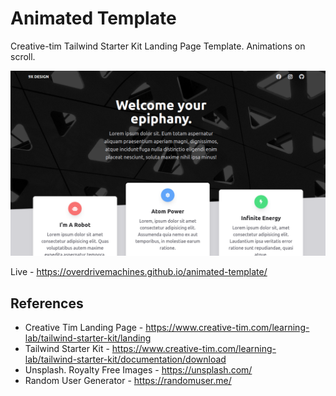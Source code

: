# Animated Template

Creative-tim Tailwind Starter Kit Landing Page Template. Animations on scroll.

![Preview](preview.png)

Live - https://overdrivemachines.github.io/animated-template/

## References

- Creative Tim Landing Page - https://www.creative-tim.com/learning-lab/tailwind-starter-kit/landing
- Tailwind Starter Kit - https://www.creative-tim.com/learning-lab/tailwind-starter-kit/documentation/download
- Unsplash. Royalty Free Images - https://unsplash.com/
- Random User Generator - https://randomuser.me/
